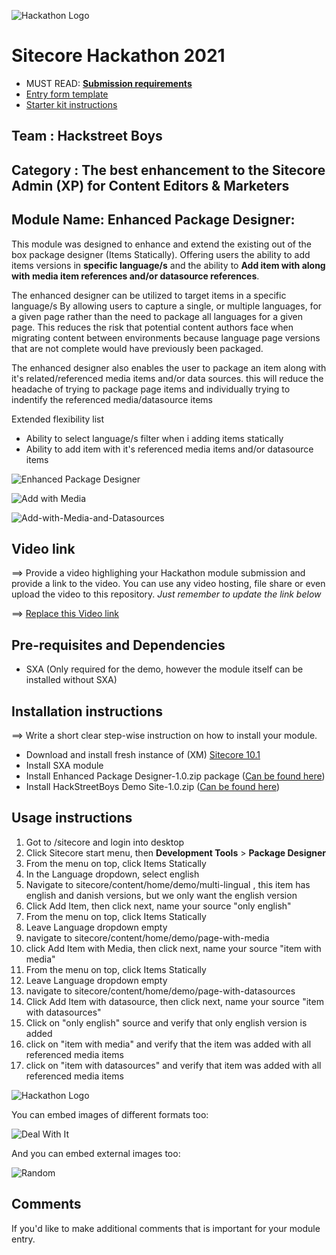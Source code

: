 ![Hackathon Logo](docs/images/hackathon.png?raw=true "Hackathon Logo")
# Sitecore Hackathon 2021

- MUST READ: **[Submission requirements](SUBMISSION_REQUIREMENTS.md)**
- [Entry form template](ENTRYFORM.md)
- [Starter kit instructions](STARTERKIT_INSTRUCTIONS.md)
  


## Team : Hackstreet Boys

## Category : The best enhancement to the Sitecore Admin (XP) for Content Editors & Marketers

## Module Name: Enhanced Package Designer:

This module was designed to enhance and extend the existing out of the box package designer (Items Statically). Offering users the ability to add items versions in **specific language/s** and the ability to **Add item with along with media item references and/or datasource references**.

The enhanced designer can be utilized to target items in a specific language/s By allowing users to capture a single, or multiple languages, for a given page rather than the need to package all languages for a given page. This reduces the risk that potential content authors face when migrating content between environments because language page versions that are not complete would have previously been packaged.

The enhanced designer also enables the user to package an item along with it's related/referenced media items and/or data sources. this will reduce the headache of trying to package page items and individually trying to indentify the referenced media/datasource items 

Extended flexibility list
-	Ability to select language/s filter when i adding items statically 
-	Ability to add item with it's referenced media items and/or datasource items

![Enhanced Package Designer](docs/images/Add-Static-Items-Highlights.png?raw=true "Enhanced Package Designer")

![Add with Media](docs/images/Add-With-Media.png?raw=true "Add with Media")

![Add-with-Media-and-Datasources](docs/images/Add-with-Media-and-Datasources.png?raw=true "Add-with-Media-and-Datasources")

## Video link
⟹ Provide a video highlighing your Hackathon module submission and provide a link to the video. You can use any video hosting, file share or even upload the video to this repository. _Just remember to update the link below_

⟹ [Replace this Video link](#video-link)


## Pre-requisites and Dependencies

 - SXA (Only required for the demo, however the module itself can be installed without SXA)

## Installation instructions
⟹ Write a short clear step-wise instruction on how to install your module.  

 - Download and install fresh instance of (XM) [Sitecore 10.1](https://dev.sitecore.net/Downloads/Sitecore_Experience_Platform/101/Sitecore_Experience_Platform_101.aspx)
 - Install SXA module
 - Install Enhanced Package Designer-1.0.zip package ([Can be found here](https://github.com/Sitecore-Hackathon/2021-Hack-Street-Boys/blob/main/sc.packages/Enhanced%20Package%20Designer-1.0.zip))
 - Install HackStreetBoys Demo Site-1.0.zip ([Can be found here](https://github.com/Sitecore-Hackathon/2021-Hack-Street-Boys/blob/main/sc.packages/HackStreetBoys%20Demo%20Site-1.0.zip))
 

## Usage instructions

 1. Got to /sitecore and login into desktop
 2. Click Sitecore start menu, then **Development Tools** > **Package Designer**
 3. From the menu on top, click Items Statically
 4. In the Language dropdown, select english
 5. Navigate to sitecore/content/home/demo/multi-lingual , this item has english and danish versions, but we only want the english version
 6. Click Add Item, then click next, name your source "only english"
 7. From the menu on top, click Items Statically
 8. Leave Language dropdown empty
 9. navigate to sitecore/content/home/demo/page-with-media
 10. click Add Item with Media, then click next, name your source "item with media"
 11. From the menu on top, click Items Statically
 12. Leave Language dropdown empty
 13. navigate to sitecore/content/home/demo/page-with-datasources
 14. Click Add Item with datasource, then click next, name your source "item with datasources"
 15. Click on "only english" source and verify that only english version is added
 16. click on "item with media" and verify that the item was added with all referenced media items
 17. click on "item with datasources" and verify that item was added with all referenced media items

 
 

![Hackathon Logo](docs/images/hackathon.png?raw=true "Hackathon Logo")

You can embed images of different formats too:

![Deal With It](docs/images/deal-with-it.gif?raw=true "Deal With It")

And you can embed external images too:

![Random](https://thiscatdoesnotexist.com/)

## Comments
If you'd like to make additional comments that is important for your module entry.
